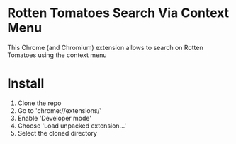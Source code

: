 # Rotten Tomatoes Search Via Context Menu
This Chrome (and Chromium) extension allows to search on Rotten Tomatoes using the context menu

# Install
1. Clone the repo
2. Go to 'chrome://extensions/'
3. Enable 'Developer mode'
4. Choose 'Load unpacked extension...'
5. Select the cloned directory
